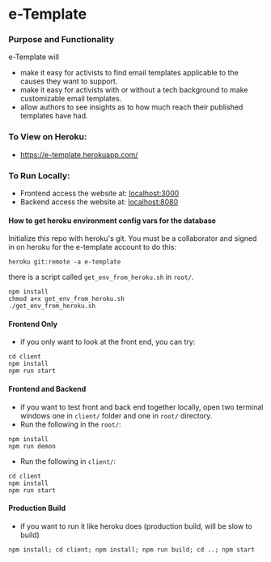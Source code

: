 # e-Template

### Purpose and Functionality

e-Template will

- make it easy for activists to find email templates applicable to the causes they want to support.
- make it easy for activists with or without a tech background to make customizable email templates.
- allow authors to see insights as to how much reach their published templates have had.

### To View on Heroku:

- https://e-template.herokuapp.com/

### To Run Locally:

- Frontend access the website at: [localhost:3000](http://localhost:3000)
- Backend access the website at: [localhost:8080](http://localhost:8080)

#### How to get heroku environment config vars for the database

Initialize this repo with heroku's git. You must be a collaborator and signed in on heroku for the e-template account to do this:

```
heroku git:remote -a e-template
```

there is a script called `get_env_from_heroku.sh` in `root/`.

```
npm install
chmod a+x get_env_from_heroku.sh
./get_env_from_heroku.sh
```

#### Frontend Only

- if you only want to look at the front end, you can try:

```
cd client
npm install
npm run start
```

#### Frontend and Backend

- if you want to test front and back end together locally, open two terminal windows one in `client/` folder and one in `root/` directory.
- Run the following in the `root/`:

```
npm install
npm run demon
```

- Run the following in `client/`:

```
cd client
npm install
npm run start
```

#### Production Build

- if you want to run it like heroku does (production build, will be slow to build)

```
npm install; cd client; npm install; npm run build; cd ..; npm start
```
